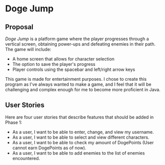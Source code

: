 # Doge Jump

## Proposal

*Doge Jump* is a platform game where the player progresses through a vertical screen, 
obtaining power-ups and defeating enemies in their path. The game will include:
- A home screen that allows for character selection
- The option to save the player's progress
- Player controls using the spacebar and left/right arrow keys

This game is made for entertainment purposes. I chose to create this program as I've always wanted to make a game,
and I feel that it will be challenging and complex enough for me to become more proficient in Java.

## User Stories

Here are four user stories that describe features that should be added in Phase 1:
- As a user, I want to be able to enter, change, and view my username.
- As a user, I want to be able to select and view different characters.
- As a user, I want to be able to check my amount of DogePoints (User cannot earn DogePoints as of now).
- As a user, I want to be able to add enemies to the list of enemies encountered.